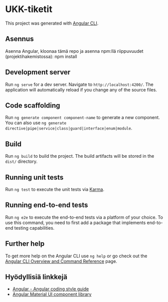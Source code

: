 # UKK-tiketit

This project was generated with [Angular CLI](https://github.com/angular/angular-cli).

## Asennus

Asenna Angular, kloonaa tämä repo ja asenna npm:llä riippuvuudet (projektihakemistossa): npm install

## Development server

Run `ng serve` for a dev server. Navigate to `http://localhost:4200/`. The application will automatically reload if you change any of the source files.

## Code scaffolding

Run `ng generate component component-name` to generate a new component. You can also use `ng generate directive|pipe|service|class|guard|interface|enum|module`.

## Build

Run `ng build` to build the project. The build artifacts will be stored in the `dist/` directory.

## Running unit tests

Run `ng test` to execute the unit tests via [Karma](https://karma-runner.github.io).

## Running end-to-end tests

Run `ng e2e` to execute the end-to-end tests via a platform of your choice. To use this command, you need to first add a package that implements end-to-end testing capabilities.

## Further help

To get more help on the Angular CLI use `ng help` or go check out the [Angular CLI Overview and Command Reference](https://angular.io/cli) page.

## Hyödyllisiä linkkejä

* [Angular - Angular coding style
guide](https://angular.io/guide/styleguide#overall-structural-guidelines)
* [Angular Material UI component library](https://material.angular.io/)

